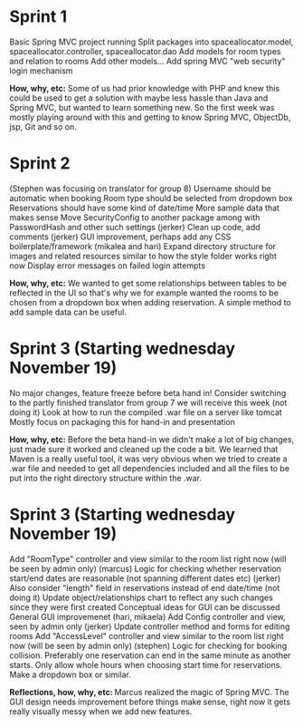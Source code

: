 Sprint 1
==============

Basic Spring MVC project running
Split packages into spaceallocator.model, spaceallocator.controller, spaceallocator.dao
Add models for room types and relation to rooms
Add other models...
Add spring MVC "web security" login mechanism

<b>How, why, etc:</b> Some of us had prior knowledge with PHP and knew this could be used to get a solution
with maybe less hassle than Java and Spring MVC, but wanted to learn something new. So the first week was mostly
playing around with this and getting to know Spring MVC, ObjectDb, jsp, Git and so on.


Sprint 2 
==============

(Stephen was focusing on translator for group 8)
Username should be automatic when booking
Room type should be selected from dropdown box
Reservations should have some kind of date/time
More sample data that makes sense
Move SecurityConfig to another package among with PasswordHash and other such settings (jerker)
Clean up code, add comments (jerker)
GUI improvement, perhaps add any CSS boilerplate/framework (mikalea and hari)
Expand directory structure for images and related resources similar to how the style folder works right now
Display error messages on failed login attempts


<b>How, why, etc:</b> We wanted to get some relationships between tables to be reflected in the UI so that's why we for example
wanted the rooms to be chosen from a dropdown box when adding reservation. A simple method to add sample data can be useful.


Sprint 3 (Starting wednesday November 19)
==============

No major changes, feature freeze before beta hand in!
Consider switching to the partly finished translator from group 7 we will receive this week (not doing it)
Look at how to run the compiled .war file on a server like tomcat
Mostly focus on packaging this for hand-in and presentation


<b>How, why, etc:</b> Before the beta hand-in we didn't make a lot of big changes, just made sure it worked
and cleaned up the code a bit. We learned that Maven is a really useful tool, it was very obvious when we tried to
create a .war file and needed to get all dependencies included and all the files to be put into the right directory structure
within the .war.


Sprint 3 (Starting wednesday November 19)
==============

Add "RoomType" controller and view similar to the room list right now (will be seen by admin only) (marcus)
Logic for checking whether reservation start/end dates are reasonable (not spanning different dates etc) (jerker)
Also consider "length" field in reservations instead of end date/time (not doing it)
Update object/relationships chart to reflect any such changes since they were first created
Conceptual ideas for GUI can be discussed
General GUI improvemenet (hari, mikaela)
Add Config controller and view, seen by admin only (jerker)
Update controller method and forms for editing rooms
Add "AccessLevel" controller and view similar to the room list right now (will be seen by admin only) (stephen)
Logic for checking for booking collision. Preferably one reservation can end in the same minute as another starts.
Only allow whole hours when choosing start time for reservations. Make a dropdown box or similar.

<b>Reflections, how, why, etc: </b> Marcus realized the magic of Spring MVC. The GUI design needs improvement before things make sense, right now it gets really visually messy when we add new features.
